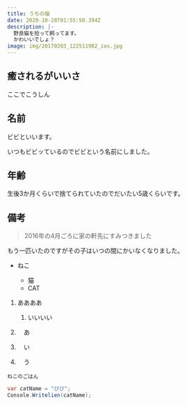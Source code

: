 ```yaml
---
title: うちの猫
date: 2020-10-28T01:55:50.394Z
description: |-
  野良猫を拾って飼ってます。
  かわいいでしょ？
image: img/20170203_122511982_ios.jpg
---
```

## 癒されるがいいさ

ここでこうしん

## 名前

ビビといいます。

いつもビビッているのでビビという名前にしました。

## 年齢

生後3か月くらいで捨てられていたのでだいたい5歳くらいです。

## 備考

> 2016年の4月ごろに家の軒先にすみつきました

もう一匹いたのですがその子はいつの間にかいなくなりました。

* ねこ

  * 猫
  * CAT

1. ああああ

   1. いいいい
2. 　あ
3. 　い
4. 　う

`ねこのごはん`

```csharp
var catName = "びび";
Console.Writelien(catName);
```